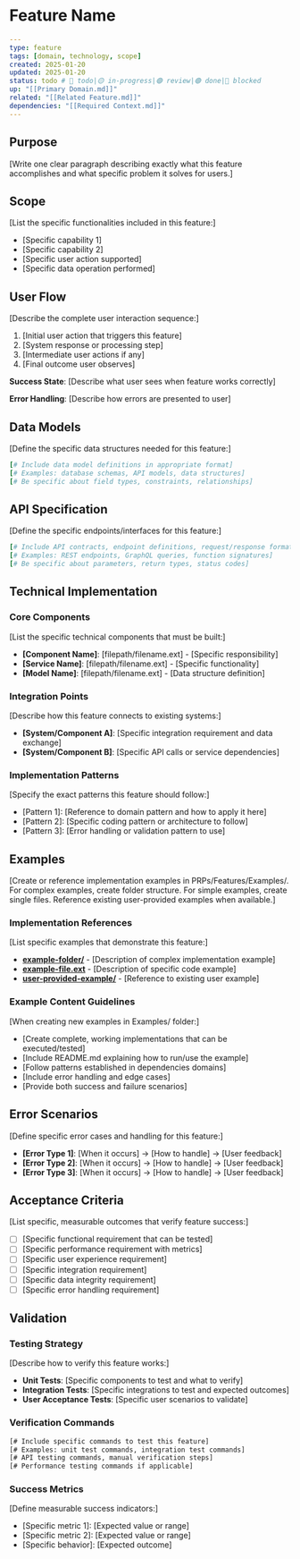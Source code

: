 # Feature Name

```yaml
---
type: feature
tags: [domain, technology, scope]
created: 2025-01-20
updated: 2025-01-20
status: todo # 🔵 todo|🟡 in-progress|🟣 review|🟢 done|🔴 blocked
up: "[[Primary Domain.md]]"
related: "[[Related Feature.md]]"
dependencies: "[[Required Context.md]]"
---
```

## Purpose

[Write one clear paragraph describing exactly what this feature accomplishes and what specific problem it solves for users.]

## Scope

[List the specific functionalities included in this feature:]

- [Specific capability 1]
- [Specific capability 2]
- [Specific user action supported]
- [Specific data operation performed]

## User Flow

[Describe the complete user interaction sequence:]

1. [Initial user action that triggers this feature]
2. [System response or processing step]
3. [Intermediate user actions if any]
4. [Final outcome user observes]

**Success State**: [Describe what user sees when feature works correctly]

**Error Handling**: [Describe how errors are presented to user]

## Data Models

[Define the specific data structures needed for this feature:]

```yaml
[# Include data model definitions in appropriate format]
[# Examples: database schemas, API models, data structures]
[# Be specific about field types, constraints, relationships]
```

## API Specification

[Define the specific endpoints/interfaces for this feature:]

```yaml
[# Include API contracts, endpoint definitions, request/response formats]
[# Examples: REST endpoints, GraphQL queries, function signatures]
[# Be specific about parameters, return types, status codes]
```

## Technical Implementation

### Core Components

[List the specific technical components that must be built:]

- **[Component Name]**: [filepath/filename.ext] - [Specific responsibility]
- **[Service Name]**: [filepath/filename.ext] - [Specific functionality]
- **[Model Name]**: [filepath/filename.ext] - [Data structure definition]

### Integration Points

[Describe how this feature connects to existing systems:]

- **[System/Component A]**: [Specific integration requirement and data exchange]
- **[System/Component B]**: [Specific API calls or service dependencies]

### Implementation Patterns

[Specify the exact patterns this feature should follow:]

- [Pattern 1]: [Reference to domain pattern and how to apply it here]
- [Pattern 2]: [Specific coding pattern or architecture to follow]
- [Pattern 3]: [Error handling or validation pattern to use]

## Examples

[Create or reference implementation examples in PRPs/Features/Examples/. For complex examples, create folder structure. For simple examples, create single files. Reference existing user-provided examples when available.]

### Implementation References

[List specific examples that demonstrate this feature:]

- **[example-folder/](Examples/example-folder/)** - [Description of complex implementation example]
- **[example-file.ext](Examples/example-file.ext)** - [Description of specific code example]
- **[user-provided-example/](Examples/user-provided-example/)** - [Reference to existing user example]

### Example Content Guidelines

[When creating new examples in Examples/ folder:]

- [Create complete, working implementations that can be executed/tested]
- [Include README.md explaining how to run/use the example]
- [Follow patterns established in dependencies domains]
- [Include error handling and edge cases]
- [Provide both success and failure scenarios]

## Error Scenarios

[Define specific error cases and handling for this feature:]

- **[Error Type 1]**: [When it occurs] → [How to handle] → [User feedback]
- **[Error Type 2]**: [When it occurs] → [How to handle] → [User feedback]
- **[Error Type 3]**: [When it occurs] → [How to handle] → [User feedback]

## Acceptance Criteria

[List specific, measurable outcomes that verify feature success:]

- [ ] [Specific functional requirement that can be tested]
- [ ] [Specific performance requirement with metrics]
- [ ] [Specific user experience requirement]
- [ ] [Specific integration requirement]
- [ ] [Specific data integrity requirement]
- [ ] [Specific error handling requirement]

## Validation

### Testing Strategy

[Describe how to verify this feature works:]

- **Unit Tests**: [Specific components to test and what to verify]
- **Integration Tests**: [Specific integrations to test and expected outcomes]
- **User Acceptance Tests**: [Specific user scenarios to validate]

### Verification Commands

```bash
[# Include specific commands to test this feature]
[# Examples: unit test commands, integration test commands]
[# API testing commands, manual verification steps]
[# Performance testing commands if applicable]
```

### Success Metrics

[Define measurable success indicators:]

- [Specific metric 1]: [Expected value or range]
- [Specific metric 2]: [Expected value or range]
- [Specific behavior]: [Expected outcome]

